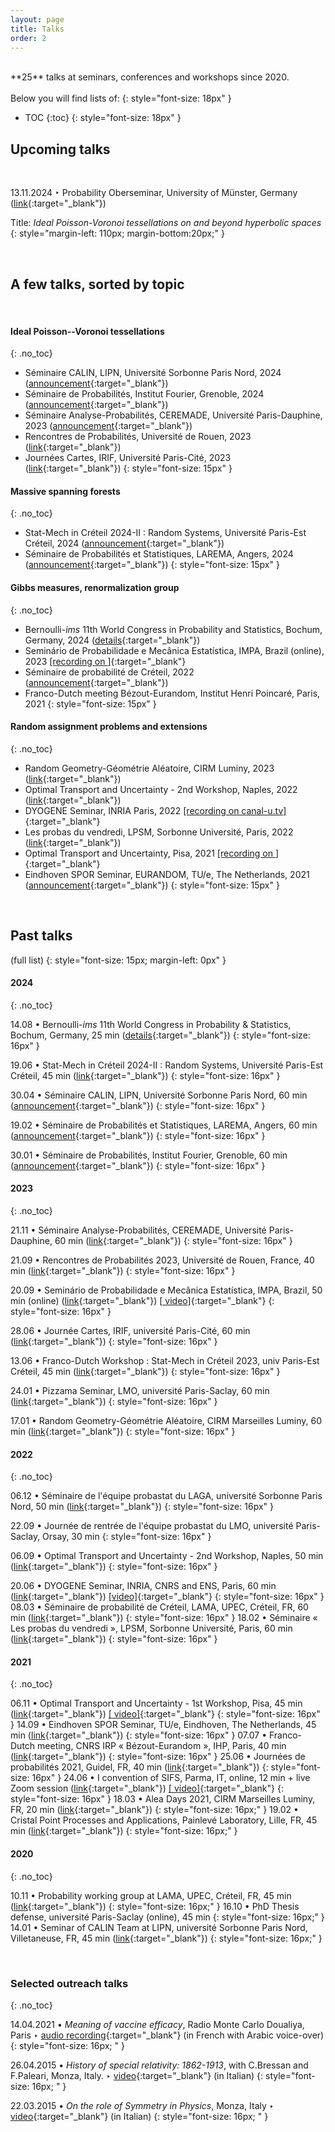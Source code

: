 ```yaml
---
layout: page
title: Talks
order: 2
---
```



<br/>
**25** talks at seminars, conferences and workshops since 2020.<br/>
<br/>
Below you will find lists of:
{: style="font-size: 18px" }

* TOC
{:toc}
{: style="font-size: 18px" }

## Upcoming talks
<br/>


13.11.2024 &#x2023; Probability Oberseminar, University of Münster, Germany ([link](https://www.uni-muenster.de/Stochastik/en/Events/Oberseminar/oberseminar.shtml#:~:text=13.11.2024-,Matteo%20D%27Achille,-Laboratoire%20de%20Math%C3%A9matiques){:target="_blank"})<br/>

Title: _Ideal Poisson-Voronoi tessellations on and beyond hyperbolic spaces_
{: style="margin-left: 110px; margin-bottom:20px;" }







<br/>


## A few talks, sorted by topic

<br/>

#### Ideal Poisson--Voronoi tessellations
{: .no_toc}

- Séminaire CALIN, LIPN, Université Sorbonne Paris Nord, 2024 ([announcement](https://lipn.univ-paris13.fr/~banderier/Seminaires/resume.php?L=1639){:target="_blank"})
- Séminaire de Probabilités, Institut Fourier, Grenoble, 2024 ([announcement](https://www-fourier.ujf-grenoble.fr/?q=fr/content/matteo-dachille){:target="_blank"})
- Séminaire Analyse-Probabilités, CEREMADE, Université Paris-Dauphine, 2023 ([announcement](https://www.ceremade.dauphine.fr/fr/actualites/detail-de-lactualite/article/seminaire-analyse-proba-matteo-dachille-mardi-21-novembre.html){:target="_blank"})
- Rencontres de Probabilités, Université de Rouen, 2023
([link](https://lmrs.univ-rouen.fr/fr/content/rencontres-de-probabilites-2023#:~:text=*%20conf%C3%A9rencier%20invit%C3%A9.-,Matteo%20D%27Achille){:target="_blank"})
- Journées Cartes, IRIF, Université Paris-Cité, 2023 ([link](https://indico.in2p3.fr/event/30166/#:~:text=1h-,Depuis,-l%27astronomie%20de%20Descartes
){:target="_blank"})
{: style="font-size: 15px" }


#### Massive spanning forests
{: .no_toc}

- Stat-Mech in Créteil 2024-II : Random Systems, Université Paris-Est Créteil, 2024 ([announcement](https://lama-umr8050.fr/evenements/seminaire_de_probabilites_de_creteil/stat_mech_in_creteil_2024_ii_random_systems#:~:text=11h15%2D%2012h%20%3A%20Matteo%20D%E2%80%99Achille%20%3A){:target="_blank"})
- Séminaire de Probabilités et Statistiques, LAREMA, Angers, 2024 ([announcement](https://math.univ-angers.fr/seminaires/seminaire-de-probabilites-et-statistiques/#:~:text=2024%2011H00%2D12H00%20%3A-,MATTEO){:target="_blank"})
{: style="font-size: 15px" }

#### Gibbs measures, renormalization group
{: .no_toc}

- Bernoulli-*ims*
11th World Congress in Probability and Statistics, Bochum, Germany, 2024 ([details](https://www.conftool.com/bernoulli-ims-worldcongress-2024/index.php?page=browseSessions&form_session=51&presentations=hide#:~:text=the%20hyperbolic%20plane-,Matteo%20D%27Achille,-Laboratoire%20de%20Math%C3%A9matiques){:target="_blank"})
- Seminário de Probabilidade e Mecânica Estatística, IMPA, Brazil (online), 2023 [[recording on <i class="fa fa-youtube fa-align-center-1x" aria-hidden="true"></i> ]](https://www.youtube.com/watch?v=cJNJ-oxsnJs){:target="_blank"}
- Séminaire de probabilité de Créteil, 2022 ([announcement](https://lama.u-pem.fr/evenements/seminaire/groupe_de_travail_probabilites/decimation_dans_les_modeles_dising_et_xy_a_d_2){:target="_blank"})
- Franco-Dutch meeting Bézout-Eurandom, Institut Henri Poincaré, Paris, 2021
{: style="font-size: 15px" }

#### Random assignment problems and extensions
{: .no_toc}

- Random Geometry-Géométrie Aléatoire, CIRM Luminy, 2023 ([link](https://conferences.cirm-math.fr/3021.html#:~:text=des%20populations%20biparentales-,Matteo){:target="_blank"})
- Optimal Transport and Uncertainty - 2nd Workshop, Naples, 2022 ([link](https://sites.google.com/view/otau2/home?authuser=0#:~:text=Sapienza%20di%20Roma-,Matteo%20D%27Achille){:target="_blank"})
- DYOGENE Seminar, INRIA Paris, 2022 [[recording on canal-u.tv]](https://www.canal-u.tv/chaines/inria/dyogeneerc-nemo-2022-seminar-series/back-and-forth-between-the-beta-distribution-and){:target="_blank"}
- Les probas du vendredi, LPSM, Sorbonne Université, Paris, 2022 ([link](https://www.lpsm.paris/seminaires/probasduvendredi/index#:~:text=16%2D26%20209-,Matteo%20D%27Achille,-(LAMA)%20ERAP){:target="_blank"})
- Optimal Transport and Uncertainty, Pisa, 2021  [[recording on <i class="fa fa-youtube fa-align-center-1x" aria-hidden="true"></i>]](https://drive.google.com/file/d/10wfRI0MZS2UnDIAGcq3a9AQJT9DSQGwe/view){:target="_blank"}
- Eindhoven SPOR Seminar, EURANDOM, TU/e, The Netherlands, 2021 ([announcement](https://www.eurandom.tue.nl/event/einidhoven-spor-seminar/){:target="_blank"})
{: style="font-size: 15px" }
<br/>

## Past talks

(full list)
{: style="font-size: 15px; margin-left: 0px" }


#### 2024
{: .no_toc}

14.08 &#x2022; Bernoulli-*ims*
11th World Congress in Probability & Statistics, Bochum, Germany, 25 min ([details](https://www.conftool.com/bernoulli-ims-worldcongress-2024/index.php?page=browseSessions&form_session=51&presentations=hide#:~:text=the%20hyperbolic%20plane-,Matteo%20D%27Achille,-Laboratoire%20de%20Math%C3%A9matiques){:target="_blank"})
{: style="font-size: 16px" }


19.06 &#x2022; Stat-Mech in Créteil 2024-II : Random Systems, Université Paris-Est Créteil, 45 min ([link](https://lama-umr8050.fr/evenements/seminaire_de_probabilites_de_creteil/stat_mech_in_creteil_2024_ii_random_systems#:~:text=11h15%2D%2012h%20%3A%20Matteo%20D%E2%80%99Achille%20%3A){:target="_blank"})
{: style="font-size: 16px" }

<!--_Local limit of massive spanning forests on the complete graph_
{: style="margin-left: 105px; margin-bottom:20px;" }
-->

30.04 &#x2022; Séminaire CALIN, LIPN, Université Sorbonne Paris Nord, 60 min ([announcement](https://lipn.univ-paris13.fr/~banderier/Seminaires/resume.php?L=1639){:target="_blank"})
{: style="font-size: 16px" }
<!--
_Les bijoux de la tessellation idéale de Poisson-Voronoï de l'espace hyperbolique_
{: style="margin-left: 105px; margin-bottom:20px;" }
-->

19.02 &#x2022; Séminaire de Probabilités et Statistiques, LAREMA, Angers, 60 min ([announcement](https://math.univ-angers.fr/seminaires/seminaire-de-probabilites-et-statistiques/){:target="_blank"})
{: style="font-size: 16px" }

<!--
_Limites locales de la forêt massique sur le graphe complet_
{: style="margin-left: 105px; margin-bottom:20px;" }
-->

30.01 &#x2022; Séminaire de Probabilités, Institut Fourier, Grenoble, 60 min ([announcement](https://www-fourier.ujf-grenoble.fr/?q=fr/content/matteo-dachille){:target="_blank"})
{: style="font-size: 16px" }

<!--
_Jewels in the ideal Poisson-Voronoi tessellation on hyperbolic space_
{: style="margin-left: 105px; margin-bottom:20px;" }
-->




#### 2023
{: .no_toc}

21.11 &#x2022; Séminaire Analyse-Probabilités, CEREMADE, Université Paris-Dauphine, 60 min ([link](https://www.ceremade.dauphine.fr/fr/actualites/detail-de-lactualite/article/seminaire-analyse-proba-matteo-dachille-mardi-21-novembre.html){:target="_blank"})
{: style="font-size: 16px" }

<!--
Title: _Ideal Poisson-Voronoi tessellations on hyperbolic spaces_
{: style="margin-left: 105px" }
-->


21.09 &#x2022; Rencontres de Probabilités 2023, Université de Rouen, France, 40 min ([link](https://lmrs.univ-rouen.fr/fr/content/rencontres-de-probabilites-2023){:target="_blank"})
{: style="font-size: 16px" }

<!--
Title: _Ideal Poisson-Voronoi tessellations on hyperbolic spaces_ [ [slides] ]({{ site.baseurl }}downloads/Rencontres_de_Proba_final.pdf){:target="_blank"}
{: style="margin-left: 105px" }-->


20.09 &#x2022; Seminário de Probabilidade e Mecânica Estatística, IMPA, Brazil, 50 min (online) ([link](https://spmes.impa.br/){:target="_blank"}) [[<i class="fa fa-youtube fa-align-center-1x" aria-hidden="true"></i> video]](https://www.youtube.com/watch?v=cJNJ-oxsnJs){:target="_blank"} <!--[ [slides] ]({{ site.baseurl }}downloads/JourneeCartesIRIF_28_06_2023_final.pdf){:target="_blank"}-->
{: style="font-size: 16px" }

<!--
Title: _Almost Gibbsian Measures on a Cayley Tree_ [[<i class="fa fa-youtube fa-align-center-1x" aria-hidden="true"></i> video]](https://www.youtube.com/watch?v=cJNJ-oxsnJs){:target="_blank"} [ [slides] ]({{ site.baseurl }}downloads/SPMES_20_09_2023_final.pdf){:target="_blank"}
{: style="margin-left: 105px" }-->

28.06 &#x2022; Journée Cartes, IRIF, université Paris-Cité, 60 min ([link](https://indico.in2p3.fr/event/30166/){:target="_blank"})<!--
[ [slides] ]({{ site.baseurl }}downloads/JourneeCartesIRIF_28_06_2023_final.pdf){:target="_blank"}-->
{: style="font-size: 16px" }


13.06 &#x2022; Franco-Dutch Workshop : Stat-Mech in Créteil 2023, univ Paris-Est Créteil, 45 min ([link](https://lama.u-pem.fr/evenements/seminaire/groupe_de_travail_probabilites/franco_dutch_workshop_stat_mech_in_creteil_2023){:target="_blank"})<!--
[ [slides] ]({{ site.baseurl }}downloads/LocGloSpecCreteil13062023_final.pdf){:target="_blank"}-->
{: style="font-size: 16px" }


24.01 &#x2022; Pizzama Seminar, LMO, université Paris-Saclay, 60 min ([link](https://conferences.cirm-math.fr/3021.html){:target="_blank"})
{: style="font-size: 16px" }


17.01 &#x2022; Random Geometry-Géométrie Aléatoire, CIRM Marseilles Luminy, 60 min ([link](https://conferences.cirm-math.fr/3021.html){:target="_blank"})  <!--[ [slides] ]({{ site.baseurl }}downloads/ERAP_CIRM_GA-RG_final.pdf){:target="_blank"}-->
{: style="font-size: 16px" }

#### 2022
{: .no_toc}

06.12 &#x2022; Séminaire de l'équipe probastat du LAGA, université Sorbonne Paris Nord, 50 min ([link](https://www.math.univ-paris13.fr/laga/index.php/fr/ps/seminaires){:target="_blank"})  <!--[ [slides] ]({{ site.baseurl }}downloads/LAGA_DecimationLongRange_v9_final.pdf){:target="_blank"}-->
{: style="font-size: 16px" }


22.09 &#x2022; Journée de rentrée de l'équipe probastat du LMO, université Paris-Saclay, Orsay, 30 min
{: style="font-size: 16px" }

06.09 &#x2022; Optimal Transport and Uncertainty - 2nd Workshop, Naples, 50 min ([link](https://sites.google.com/view/otau2){:target="_blank"}) <!--[ [slides] ]({{ site.baseurl }}downloads/ERAP_OtaU2_Napoli_final.pdf){:target="_blank"} [ [photos] ](https://sites.google.com/view/otau2/photos){:target="_blank"}-->
{: style="font-size: 16px" }


<!--Title: _Lattice Helmholtz decomposition in a two-dimensional ERAP_. 50 min [ [slides] ]({{ site.baseurl }}downloads/ERAP_OtaU2_Napoli_final.pdf){:target="_blank"}
{: style="margin-left: 40px" }
-->
20.06 &#x2022; DYOGENE Seminar, INRIA, CNRS and ENS, Paris, 60 min ([link](https://www.di.ens.fr/dyogene/index.html){:target="_blank"}) [[video]](https://www.canal-u.tv/chaines/inria/dyogeneerc-nemo-2022-seminar-series/back-and-forth-between-the-beta-distribution-and){:target="_blank"} <!--[ [slides] ]({{ site.baseurl }}downloads/ERAP_INRIA_Paris_final.pdf){:target="_blank"}-->
{: style="font-size: 16px" }
08.03 &#x2022; Séminaire de probabilité de Créteil, LAMA, UPEC, Créteil, FR, 60 min ([link](https://lama.u-pem.fr/evenements/seminaire/groupe_de_travail_probabilites/decimation_dans_les_modeles_dising_et_xy_a_d_2){:target="_blank"}) <!--[ [slides] ]({{ site.baseurl }}downloads/NonGibbs_Decimation_ParisEst_final.pdf){:target="_blank"}-->
{: style="font-size: 16px" }
18.02 &#x2022; Séminaire &#171; Les probas du vendredi &#187;, LPSM, Sorbonne Université, Paris, 60 min ([link](https://www.lpsm.paris/seminaires/probasduvendredi/index#b6-50:~:text=Matteo%20D%27Achille%20(LAMA)%20ERAP%20%3A%20du%20pont%20brownien%20%C3%A0%20la%20fonction%20%5Cvartheta_4%20de%20Jacobi){:target="_blank"})
{: style="font-size: 16px" }

#### 2021
{: .no_toc}

06.11 &#x2022; Optimal Transport and Uncertainty - 1st Workshop, Pisa, 45 min ([link](https://indico.cs.dm.unipi.it/event/12/){:target="_blank"}) [[<i class="fa fa-youtube fa-align-center-1x" aria-hidden="true"></i> video]](https://drive.google.com/file/d/10wfRI0MZS2UnDIAGcq3a9AQJT9DSQGwe/view){:target="_blank"} <!--[ [slides] ]({{ site.baseurl }}downloads/ERAP_OTU_Pisa_v8_final.pdf){:target="_blank"}-->
{: style="font-size: 16px" }
14.09 &#x2022; Eindhoven SPOR Seminar, TU/e, Eindhoven, The Netherlands, 45 min ([link](https://www.eurandom.tue.nl/eindhoven-spor-seminar/){:target="_blank"}) <!--[[slides]]({{ site.baseurl }}events){:target="_blank"}-->
{: style="font-size: 16px" }
07.07 &#x2022; Franco-Dutch meeting, CNRS IRP &#171; Bézout-Eurandom &#187;, IHP, Paris, 40 min ([link](https://perso.math.u-pem.fr/le_ny.arnaud/PreliminaryProgramIHP-July-Bezout-TUe-V14.pdf){:target="_blank"}) <!--[ [slides] ]({{ site.baseurl }}downloads/ERAP_IHP_v18_final.pdf){:target="_blank"}-->
{: style="font-size: 16px" }
25.06 &#x2022;  Journées de probabilités 2021, Guidel, FR, 40 min ([link](https://journees-probabilites.univ-rennes1.fr/programme.htm){:target="_blank"}) <!--[[slides]](https://journees-probabilites.univ-rennes1.fr/exposes/D%27Achille.pdf){:target="_blank"}-->
{: style="font-size: 16px" }
24.06 &#x2022; I convention of SIFS, Parma, IT, online, 12 min + live Zoom session ([link](http://www.fisicastatistica.unipr.it/conf/PARMA2021/welcome.php){:target="_blank"}) [[<i class="fa fa-youtube fa-align-center-1x" aria-hidden="true"></i> video]](https://www.youtube.com/watch?v=4RcOiW20C_E){:target="_blank"} <!--[[slides]]({{ site.baseurl }}downloads/ERAPs_Low_d_Weyl_SIFS_v8.pdf){:target="_blank"}-->
{: style="font-size: 16px" }
18.03 &#x2022; Alea Days 2021, CIRM Marseilles Luminy, FR, 20 min ([link](https://gt-alea.math.cnrs.fr/alea2021/){:target="_blank"}) <!--[ [slides] ]({{ site.baseurl }}downloads/ALEA2021_MZSVs_ERAP_final.pdf){:target="_blank"}-->
{: style="font-size: 16px;" }
19.02 &#x2022; Cristal Point Processes and Applications, Painlevé Laboratory, Lille, FR, 45 min ([link](http://seminaire.univ-lille1.fr/node/544){:target="_blank"}) <!--[ [slides] ]({{ site.baseurl }}downloads/erap22-Lille-finalv2.pdf){:target="_blank"}-->
{: style="font-size: 16px;" }

#### 2020
{: .no_toc}

10.11 &#x2022; Probability working group at LAMA, UPEC, Créteil, FR, 45 min ([link](https://lama.u-pem.fr/evenements/seminaire/groupe_de_travail_probabilites/le_probleme_dassignation_aleatoire_euclidienne){:target="_blank"})<!-- [ [slides] ]({{ site.baseurl }}assets/slides_ERAP_fr_nov10.pdf){:target="_blank"}-->
{: style="font-size: 16px;" }
16.10 &#x2022; PhD Thesis defense, université Paris-Saclay (online), 45 min <!--[ [video] ](https://eu.bbcollab.com/recording/e2afdc2198204451bd3bf8c7de4f1ec7){:target="_blank"} <!--[ [slides] ]({{ site.baseurl }}assets/slides_ERAP_1610.pdf){:target="_blank"}-->
{: style="font-size: 16px;" }
14.01 &#x2022; Seminar of CALIN Team at LIPN, université Sorbonne Paris Nord, Villetaneuse, FR, 45 min ([link](https://lipn.univ-paris13.fr/~banderier/Seminaires/){:target="_blank"})
{: style="font-size: 16px;" }



<!--

20.06 &#x2022; DYOGENE Seminar, INRIA, CNRS and ENS, Paris ([link](https://www.di.ens.fr/dyogene/index.html){:target="_blank"}). 60 min
{: style="font-size: 16px" }

Title: _Back and forth between the beta distribution and edge stochastic domination in ERAPs_, [slides <i class="fa fa-file-pdf-o" aria-hidden="true"></i>]({{ site.baseurl }}downloads/ERAP_INRIA_Paris_final.pdf){:target="_blank"}
{: style="font-size: 17px; margin-left: 40px" }


08.03 &#x2022; Séminaire de probabilité de Créteil, LAMA, université Paris-Est Créteil, FR ([link](https://lama.u-pem.fr/evenements/seminaire/groupe_de_travail_probabilites/decimation_dans_les_modeles_dising_et_xy_a_d_2){:target="_blank"}). 60 min
{: style="font-size: 16px" }
_Décimation dans les modèles d'Ising et \\( XY \\) à \\(d \leq 2\\)_, [slides <i class="fa fa-file-pdf-o" aria-hidden="true"></i>]({{ site.baseurl }}downloads/NonGibbs_Decimation_ParisEst_final.pdf){:target="_blank"}
{: style="font-size: 17px; margin-left: 40px" }


18.02 - Les probas du vendredi, LPSM, Sorbonne Université, Paris ([link](https://www.lpsm.paris/agenda/seminaires-gdt/les-probas-du-vendredi/matte-dachille-erap-du-pont-brownien-%C3%A0-la-fonction-theta_4-de-jacobi/){:target="_blank"}). 60 min
{: style="font-size: 16px" }
_ERAP : du pont brownien à la fonction \\(\vartheta_4\\) de Jacobi_
{: style="font-size: 17px; margin-left: 40px" }


#### 2021
{: .no_toc}

26.11 &#x2022; Optimal Transport and Uncertainty, Pisa, IT, ([link](https://indico.cs.dm.unipi.it/event/12/){:target="_blank"}). 45 min
{: style="font-size: 16px" }
_Euclidean Random Assignment Problems, old and new_, [<i class="fa fa-youtube fa-align-center-1x" aria-hidden="true"></i> video](https://drive.google.com/file/d/10wfRI0MZS2UnDIAGcq3a9AQJT9DSQGwe/view){:target="_blank"}, [slides <i class="fa fa-file-pdf-o" aria-hidden="true"></i>]({{ site.baseurl }}downloads/ERAP_OTU_Pisa_v8_final.pdf){:target="_blank"}
{: style="font-size: 17px; margin-left: 40px" }

14.09 &#x2022; Eindhoven SPOR Seminar, TU/e, Eindhoven, NL, ([link](https://www.eurandom.tue.nl/eindhoven-spor-seminar/){:target="_blank"}). 45 min
{: style="font-size: 16px" }
_One dimensional ERAPs: anomalous scaling and critical hyperbolae_, [slides <i class="fa fa-file-pdf-o" aria-hidden="true"></i>]({{ site.baseurl }}events){:target="_blank"}
{: style="font-size: 17px; margin-left: 40px" }


07.07 &#x2022; Franco-Dutch meeting, CNRS IRP "Bézout-Eurandom", [Institut Henri Poincaré](http://www.ihp.fr/){:target="_blank"}, Paris ([link](https://perso.math.u-pem.fr/le_ny.arnaud/PreliminaryProgramIHP-July-Bezout-TUe-V14.pdf){:target="_blank"}). 40 min
{: style="font-size: 16px" }
_On the phase diagram of Euclidean Random Assignment Problems at low dimensions_, [slides <i class="fa fa-file-pdf-o" aria-hidden="true"></i>]({{ site.baseurl }}downloads/ERAP_IHP_v18_final.pdf){:target="_blank"}
{: style="font-size: 17px; margin-left: 40px" }

25.06 &#x2022;  Journées de probabilités 2021, Guidel, FR, ([link](https://journees-probabilites.univ-rennes1.fr/programme.htm){:target="_blank"}). 40 min
{: style="font-size: 16px" }
_Euclidean Random Assignment Problems: origin, state of the art and some open problems in one dimension_, [slides <i class="fa fa-file-pdf-o" aria-hidden="true"></i>](https://journees-probabilites.univ-rennes1.fr/exposes/D%27Achille.pdf){:target="_blank"}
{: style="font-size: 17px; margin-left: 40px" }


24.06 &#x2022; I convention of SIFS, Parma, IT, ([link](http://www.fisicastatistica.unipr.it/conf/PARMA2021/welcome.php){:target="_blank"}). 12 min + live Zoom session
{: style="font-size: 16px" }
_Consequences of Weyl's law in low-dimensional Euclidean Random Assignment Problems_ <br/> [<i class="fa fa-youtube fa-align-center-1x" aria-hidden="true"></i> video](https://www.youtube.com/watch?v=4RcOiW20C_E){:target="_blank"}, [slides <i class="fa fa-file-pdf-o" aria-hidden="true"></i>]({{ site.baseurl }}downloads/ERAPs_Low_d_Weyl_SIFS_v8.pdf){:target="_blank"}
{: style="font-size: 17px; margin-left: 40px" }

18.03 &#x2022; Alea Days 2021, Centre International de Rencontres Mathématiques - Marseilles Luminy, ([link](https://gt-alea.math.cnrs.fr/alea2021/){:target="_blank"}) 20 min
{: style="font-size: 16px;" }
_Multiple \\(\zeta^*\\) values in the one dimensional ERAP with stretched-exponentially distributed points_<br/> <a href="{{  site.baseurl }}downloads/ALEA2021_MZSVs_ERAP_final.pdf" target="\_blank">slides <i class="fa fa-file-pdf-o" aria-hidden="true"></i></a>
{: style="font-size: 17px; margin-left: 40px" }


19.02 &#x2022; Cristal Point Processes and Applications, Painlevé Laboratory, université de Lille, ([link](http://seminaire.univ-lille1.fr/node/544){:target="_blank"}), 45 min
{: style="font-size: 16px;" }
_Différences d'énergie asymptotique dans l'ERAP sur des variétés bidimensionnelles_, <a href="{{  site.baseurl }}downloads/erap22-Lille-finalv2.pdf" target="\_blank">slides <i class="fa fa-file-pdf-o" aria-hidden="true"></i></a>
{: style="font-size: 17px; margin-left: 40px" }



#### 2020
{: .no_toc}

10.11 &#x2022; Probability working group at LAMA, université Paris-Est Créteil, ([link](https://lama.u-pem.fr/evenements/seminaire/groupe_de_travail_probabilites/le_probleme_dassignation_aleatoire_euclidienne){:target="_blank"}). 45 min
{: style="font-size: 16px;" }
_Le problème d'assignation aléatoire euclidienne: état de l'art et quelques problèmes ouverts en dimension \\(d \leq 2 \\)_, <a href="{{  site.baseurl }}assets/slides_ERAP_fr_nov10.pdf" target="\_blank">slides <i class="fa fa-file-pdf-o" aria-hidden="true"></i></a>
{: style="font-size: 17px; margin-left: 40px" }

16.10 &#x2022; PhD thesis defense, université Paris-Saclay. 45 min
{: style="font-size: 16px;" }
_Statistical properties of the Euclidean random assignment problem_, ([video](https://eu.bbcollab.com/recording/e2afdc2198204451bd3bf8c7de4f1ec7){:target="_blank"} + <a href="{{  site.baseurl }}assets/slides_ERAP_1610.pdf" target="\_blank">slides <i class="fa fa-file-pdf-o" aria-hidden="true"></i></a>)
{: style="font-size: 17px; margin-left: 40px" }


14.01 &#x2022; Seminar of CALIN Team at LIPN, université Sorbonne Paris Nord, ([link](https://lipn.univ-paris13.fr/~banderier/Seminaires/){:target="_blank"}). 45 min
{: style="font-size: 16px;" }
_Le problème d'assignation aléatoire euclidienne: état de l'art et quelques résultats récents en dimension \\(d=1\\)_
{: style="font-size: 17px; margin-left: 40px" }

-->
<br/>

<!--
### Selected talks by co-authors
{: .no_toc}

#### Ideal Poisson-Voronoi tessellations

- Nicolas Curien - [IHES 2023](https://indico.math.cnrs.fr/event/10459/){:target="_blank"}, [University of Texas Groups & Dynamics 2023](https://youtu.be/37piBwEasv4?feature=shared){:target="_blank"}
{: style="font-size: 18px;" }

- Russell Lyons - [10th Billingsley Lecture in Probability, The University of Chicago 2023](https://d3qi0qp55mx5f5.cloudfront.net/stat/docs/Billingsley/2023/Billingsley_Poster_2023.pdf?mtime=1682694311){:target="_blank"}
{: style="font-size: 18px;" }

#### Random assignment problems

- Sergio Caracciolo - [Workshop in honour of Giorgio Parisi's 70th birthday, Rome 2018](https://youtu.be/96Id2gkbkU0?feature=shared){:target="_blank"}
{: style="font-size: 18px;" }

<br/>
-->
### Selected outreach talks
{: .no_toc}


14.04.2021 &#x2022; _Meaning of vaccine efficacy_, Radio Monte Carlo Doualiya, Paris &#x2023; [audio recording](https://mc-d.co/1b5W){:target="_blank"} (in French with Arabic voice-over)
 {: style="font-size: 16px; " }

26.04.2015 &#x2022; _History of special relativity: 1862-1913_, with C.Bressan and F.Paleari, Monza, Italy. &#x2023; [<i class="fa fa-youtube fa-align-center-1x" aria-hidden="true"></i> video](https://www.youtube.com/watch?v=Bzh4Rb6NP68){:target="_blank"} (in Italian)
{: style="font-size: 16px; " }

22.03.2015 &#x2022; _On the role of Symmetry in Physics_, Monza, Italy &#x2023; [<i class="fa fa-youtube fa-align-center-1x" aria-hidden="true"></i> video](https://www.youtube.com/watch?v=mQvotum0OHc){:target="_blank"} (in Italian)
  {: style="font-size: 16px; " }


 <br/>
